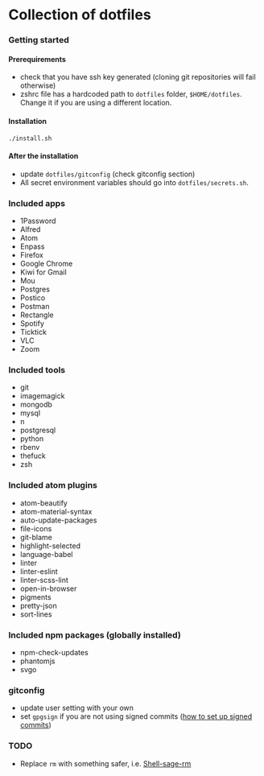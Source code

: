 # Collection of dotfiles

### Getting started

#### Prerequirements

* check that you have ssh key generated (cloning git repositories will fail otherwise)
* zshrc file has a hardcoded path to `dotfiles` folder, `$HOME/dotfiles`. Change it if you are using a different location.

#### Installation

```
./install.sh
```

#### After the installation

* update `dotfiles/gitconfig` (check gitconfig section)
* All secret environment variables should go into `dotfiles/secrets.sh`.

### Included apps

* 1Password
* Alfred
* Atom
* Enpass
* Firefox
* Google Chrome
* Kiwi for Gmail
* Mou
* Postgres
* Postico
* Postman
* Rectangle
* Spotify
* Ticktick
* VLC
* Zoom

### Included tools

* git
* imagemagick
* mongodb
* mysql
* n
* postgresql
* python
* rbenv
* thefuck
* zsh

### Included atom plugins

* atom-beautify
* atom-material-syntax
* auto-update-packages
* file-icons
* git-blame
* highlight-selected
* language-babel
* linter
* linter-eslint
* linter-scss-lint
* open-in-browser
* pigments
* pretty-json
* sort-lines

### Included npm packages (globally installed)

* npm-check-updates
* phantomjs
* svgo

### gitconfig

* update user setting with your own
* set `gpgsign` if you are not using signed commits ([how to set up signed commits](https://help.github.com/en/articles/signing-commits))

### TODO

* Replace `rm` with something safer, i.e. [Shell-sage-rm](https://github.com/kaelzhang/shell-safe-rm)
